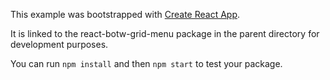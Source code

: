 This example was bootstrapped with [Create React App](https://github.com/facebook/create-react-app).

It is linked to the react-botw-grid-menu package in the parent directory for development purposes.

You can run `npm install` and then `npm start` to test your package.
